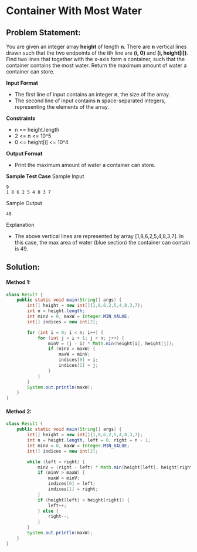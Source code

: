 # Container With Most Water

## Problem Statement:

You are given an integer array **height** of length **n**. There are **n** vertical lines drawn such that the two endpoints of the **i**th line are **(i, 0)** and **(i, height[i])**. Find two lines that together with the x-axis form a container, such that the container contains the most water. Return the maximum amount of water a container can store.

**Input Format**
- The first line of input contains an integer **n**, the size of the array.
- The second line of input contains **n** space-separated integers, representing the elements of the array.

**Constraints**
- n == height.length
- 2 <= n <= 10^5
- 0 <= height[i] <= 10^4

**Output Format**
- Print the maximum amount of water a container can store.

**Sample Test Case**
Sample Input
```
9
1 8 6 2 5 4 8 3 7
```

Sample Output
```
49
```

Explanation
- The above vertical lines are represented by array [1,8,6,2,5,4,8,3,7]. In this case, the max area of water (blue section) the container can contain is 49.

## Solution:

#### Method 1:
```java
class Result {
    public static void main(String[] args) {
        int[] height = new int[]{1,8,6,2,5,4,8,3,7};
        int n = height.length;
        int minV = 0, maxW = Integer.MIN_VALUE;
        int[] indices = new int[2];

        for (int i = 0; i < n; i++) {
            for (int j = i + 1; j < n; j++) {
                minV = (j - i) * Math.min(height[i], height[j]);
                if (minV > maxW) {
                    maxW = minV;
                    indices[0] = i;
                    indices[1] = j;
                }
            }
        }
        System.out.println(maxW);    
    }
}
```


#### Method 2:
```java
class Result {
    public static void main(String[] args) {
        int[] height = new int[]{1,8,6,2,5,4,8,3,7};
        int n = height.length, left = 0, right = n - 1;
        int minV = 0, maxW = Integer.MIN_VALUE;
        int[] indices = new int[2];

        while (left < right) {
            minV = (right - left) * Math.min(height[left], height[right]);
            if (minV > maxW) {
                maxW = minV;
                indices[0] = left;
                indices[1] = right;
            }
            if (height[left] < height[right]) {
                left++;
            } else {
                right--;
            }
        }
        System.out.println(maxW);
    }
}
```